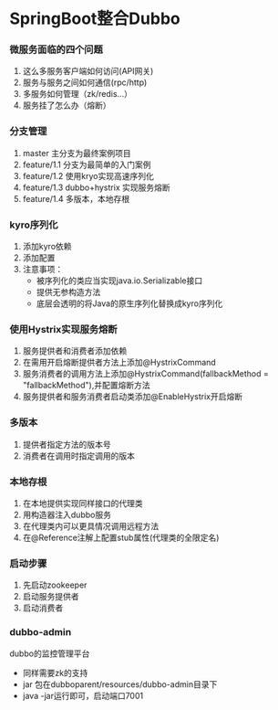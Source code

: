 # SpringBoot整合Dubbo
### 微服务面临的四个问题
1. 这么多服务客户端如何访问(API网关)
2. 服务与服务之间如何通信(rpc/http)
3. 多服务如何管理（zk/redis...）
4. 服务挂了怎么办（熔断）
### 分支管理
1. master 主分支为最终案例项目
2. feature/1.1 分支为最简单的入门案例
3. feature/1.2 使用kryo实现高速序列化
4. feature/1.3 dubbo+hystrix 实现服务熔断
5. feature/1.4 多版本，本地存根
### kyro序列化
1. 添加kyro依赖
2. 添加配置
4. 注意事项：
    - 被序列化的类应当实现java.io.Serializable接口
    - 提供无参构造方法
    - 底层会透明的将Java的原生序列化替换成kyro序列化
    
### 使用Hystrix实现服务熔断
1. 服务提供者和消费者添加依赖
2. 在需用开启熔断提供者方法上添加@HystrixCommand
3. 服务消费者的调用方法上添加@HystrixCommand(fallbackMethod = "fallbackMethod"),并配置熔断方法
4. 服务提供者和服务消费者启动类添加@EnableHystrix开启熔断

### 多版本
1. 提供者指定方法的版本号
2. 消费者在调用时指定调用的版本

 ### 本地存根
 1. 在本地提供实现同样接口的代理类
 2. 用构造器注入dubbo服务
 3. 在代理类内可以更具情况调用远程方法
 4. 在@Reference注解上配置stub属性(代理类的全限定名)
 
### 启动步骤
1. 先启动zookeeper
2. 启动服务提供者
3. 启动消费者

### dubbo-admin
dubbo的监控管理平台

- 同样需要zk的支持
- jar 包在dubboparent/resources/dubbo-admin目录下
- java -jar运行即可，启动端口7001
